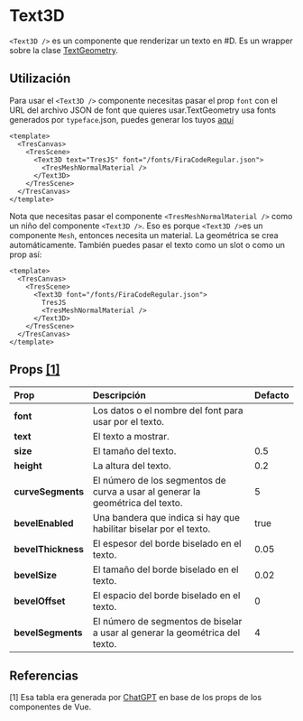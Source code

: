 # Text3D <Badge type="warning" text="^1.1.0" />

`<Text3D />` es un componente que renderizar un texto en #D. Es un wrapper sobre la clase [TextGeometry](https://threejs.org/docs/#api/en/geometries/TextGeometry).

<StackBlitzEmbed projectId="tresjs-text3d-cientos" />

## Utilización

Para usar el `<Text3D />` componente necesitas pasar el prop `font` con el URL del archivo JSON de font que quieres usar.TextGeometry usa fonts generados por `typeface`.json, puedes generar los tuyos [aquí](http://gero3.github.io/facetype.js/)

```vue
<template>
  <TresCanvas>
    <TresScene>
      <Text3D text="TresJS" font="/fonts/FiraCodeRegular.json">
        <TresMeshNormalMaterial />
      </Text3D>
    </TresScene>
  </TresCanvas>
</template>
```

Nota que necesitas pasar el componente `<TresMeshNormalMaterial />` como un niño del componente `<Text3D />`. Eso es porque `<Text3D />`es un componente `Mesh`, entonces necesita un material. La geométrica se crea automáticamente. También puedes pasar el texto como un slot o como un prop así:

```vue
<template>
  <TresCanvas>
    <TresScene>
      <Text3D font="/fonts/FiraCodeRegular.json">
        TresJS
        <TresMeshNormalMaterial />
      </Text3D>
    </TresScene>
  </TresCanvas>
</template>
```

## Props [[1]](#1)

| Prop               | Descripción                                                            | Defacto |
| :----------------- | :--------------------------------------------------------------------- | ------- |
| **font**           | Los datos o el nombre del font para usar por el texto.                       |         |
| **text**           | El texto a mostrar.                                                |         |
| **size**           | El tamaño del texto.                                                | 0.5     |
| **height**         | La altura del texto.                                         | 0.2     |
| **curveSegments**  | El número de los segmentos de curva a usar al generar la geométrica del texto. | 5       |
| **bevelEnabled**   | Una bandera que indica si hay que habilitar biselar por el texto.     | true    |
| **bevelThickness** | El espesor del borde biselado en el texto.                         | 0.05    |
| **bevelSize**      | El tamaño del borde biselado en el texto.                            | 0.02    |
| **bevelOffset**    | El espacio del borde biselado en el texto.                            | 0       |
| **bevelSegments**  | El número de segmentos de biselar a usar al generar la geométrica del texto.| 4       |

## Referencias

<a id="1">[1]</a>
Esa tabla era generada por [ChatGPT](https://chat.openai.com/chat) en base de los props de los componentes de Vue.

